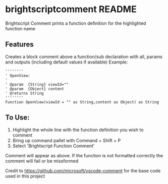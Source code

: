 # brightscriptcomment README

Brightscript Comment prints a function definition for the highlighted function name

## Features

Creates a block comment above a function/sub declaration with all, params and outputs (including default values if available)
Example: 

    ''''''''
    ' OpenView:
    '
    ' @param  {String} viewId=""
    ' @param  {Object} content
    ' @returns String
    ''''''''
    Function OpenView(viewId = "" as String,content as Object) as String

## To Use:
1. Highlight the whole line with the function definition you wish to comment 
2. Bring up command pallet with Command + Shift + P 
3. Select 'Brightscript Function Comment'

Comment will appear as above. 
If the function is not formatted correctly the comment will fail or be missformed 

Credit to https://github.com/microsoft/vscode-comment for the base code used in this project

